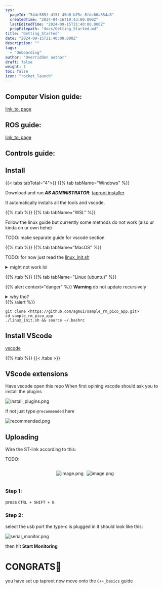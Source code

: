 ```yaml
---
sys:
  pageId: "54dc585f-d15f-45d0-b75c-8fdc66a854a8"
  createdTime: "2024-04-16T19:43:00.000Z"
  lastEditedTime: "2024-09-15T21:40:00.000Z"
  propFilepath: "docs/Getting_Started.md"
title: "Getting_Started"
date: "2024-09-15T21:40:00.000Z"
description: ""
tags:
  - "Onboarding"
author: "Overridden author"
draft: false
weight: 1
toc: false
icon: "rocket_launch"
---
```


## Computer Vision guide:

[link_to_page](86d45bc0-388b-4d26-8848-44f255f73d0e)

## ROS guide:

[link_to_page](3c76c1de-ec8f-46d6-8b0a-294005edc2d5)

## Controls guide:

## Install

{{< tabs tabTotal="4">}}
{{% tab tabName="Windows" %}}

Download and run _**AS ADMINISTRATOR**_: [taproot installer](https://github.com/Thornbots/TeachingFreshies/releases/tag/1.0)

It automatically installs all the tools and vscode.

{{% /tab %}}
{{% tab tabName="WSL" %}}

Follow the linux guide but currently some methods do not work (also ur kinda on ur own hehe)

TODO: make separate guide for vscode section

{{% /tab %}}
{{% tab tabName="MacOS" %}}

TODO: for now just read the [linux_init.sh](https://github.com/agmui/sample_rm_pico_app/blob/main/linux_init.sh)

<details>
<summary>might not work lol</summary>

`brew install libusb pkg-config`

Next install: [vscode](https://code.visualstudio.com/Download)

</details>

{{% /tab %}}
{{% tab tabName="Linux (ubuntu)" %}}

{{% alert context="danger" %}}
**Warning** do not update recursively
<details>
<summary>why tho?</summary>
There are some submodules that may go on for a while (like tinyusb) and I highly
recommend you don't need to get them.
If you want to see what submodules I update just look in `linux_init.sh`
</details>
{{% /alert %}}

```shell
git clone <https://github.com/agmui/sample_rm_pico_app.git>
cd sample_rm_pico_app
./linux_init.sh && source ~/.bashrc
```

## Install VScode

[vscode](https://code.visualstudio.com/Download)

{{% /tab %}}
{{< /tabs >}}

## VScode extensions

Have vscode open this repo
When first opining vscode should ask you to install the plugins

![install_plugins.png](https://prod-files-secure.s3.us-west-2.amazonaws.com/d518164a-d88e-44d1-a4ee-3adb3bd8bce0/89bd30f0-1825-4e77-867b-0a41ce370880/install_plugins.png?X-Amz-Algorithm=AWS4-HMAC-SHA256&X-Amz-Content-Sha256=UNSIGNED-PAYLOAD&X-Amz-Credential=ASIAZI2LB466SW4PPVKY%2F20250326%2Fus-west-2%2Fs3%2Faws4_request&X-Amz-Date=20250326T081109Z&X-Amz-Expires=3600&X-Amz-Security-Token=IQoJb3JpZ2luX2VjEL7%2F%2F%2F%2F%2F%2F%2F%2F%2F%2FwEaCXVzLXdlc3QtMiJHMEUCIQDtLr8johLuY89TymLPsmHg5vTmzeD%2BwNajskXmWamfEAIgJmNZXVHKI1nDlfnJFrKraVuKduBLxhSf9n5t4FNb5s8q%2FwMIJxAAGgw2Mzc0MjMxODM4MDUiDHV1c2iMIFkdpynJsCrcA7Zot%2FyCjxJ2beFUN1CBJGp1hZEuOMLu%2FdoIL6uxUroY9fzW20EijO1iAxp1qlMankpJn7ae%2B9xa0ylq466JVyL%2FS4eij%2B6LC4k175SNrWCE4bKy27fDf4tkIkc3nzFduCHQhsEsegg9kVwP%2BlK4VjbhzRTFJHcHQ7Ki7Dn2uO0nd1NyRfXV4I64ePHnZjM1O13YzjgI5AtEH19SJYHWNQ3G1X2BJE7N1i2a8y93RqBbaXw9CB8rb82rIxZUdEx%2BZ7iZUC265mGzLb8iAPJWb4Fendx4VqqX1ZCAWq3iN4IUduqBRY%2FKmauY%2F38cSA1b8T1WTQ9kt3eIWu00xOJ2KWfUTR9cMH%2Bx7oketxLynA2kc7vmamxjLL8C197BHtAgG1y5YDYBMw6%2B17%2B5XrPeBDcP5Tc1kHhacl0fNilo1J5w9cjx86F8Bm7IBwwGBWbStz0BMOW2B09h6sY5Mg6dQnmZCjejE%2Fck5osrt0mjATWT7av5zD%2Fhq2LdAV5joYoBWMbLF9XVpo16oYVwrRe%2Bz6MgDpFw%2BcmT1kq15y6UPS%2FXr5njV0P4qGv0Hh12Hap1tcJ9LZfeNxkow8i4VYkDLPco%2BT0JSG6CLWUxoJqKAfawHYcWYS9199UY9QJRMNmtjr8GOqUBOlgbeDTDNtj0wl9oB%2BJg9Lluuakz4ekL%2Bi4ffEOdxUbY9RGXgQcTqOiD7R2h%2FM9ubi8oVmNr6vO%2B%2B8eoTYEx9q47Xm7%2BQd%2BPgC3fKI%2FZLIlCitifJm%2BQpbWPKnXTbZQPGUPRzZo78RkxvsMu3W2KaVPfykE8BJ5DzGDuMBmKZkaZec0qcj2D5610irALMTbu0kelygtzUNPzv2DlmzWYYX6HjXcH&X-Amz-Signature=2e60e3309bd995bc7dff6ada53c7afb337921483a6224c5df01f45708079ebec&X-Amz-SignedHeaders=host&x-id=GetObject)

If not just type `@recommended` here  

![recommended.png](https://prod-files-secure.s3.us-west-2.amazonaws.com/d518164a-d88e-44d1-a4ee-3adb3bd8bce0/61e661e9-5d85-4dfc-be0d-8d2097a5e793/recommended.png?X-Amz-Algorithm=AWS4-HMAC-SHA256&X-Amz-Content-Sha256=UNSIGNED-PAYLOAD&X-Amz-Credential=ASIAZI2LB466SW4PPVKY%2F20250326%2Fus-west-2%2Fs3%2Faws4_request&X-Amz-Date=20250326T081109Z&X-Amz-Expires=3600&X-Amz-Security-Token=IQoJb3JpZ2luX2VjEL7%2F%2F%2F%2F%2F%2F%2F%2F%2F%2FwEaCXVzLXdlc3QtMiJHMEUCIQDtLr8johLuY89TymLPsmHg5vTmzeD%2BwNajskXmWamfEAIgJmNZXVHKI1nDlfnJFrKraVuKduBLxhSf9n5t4FNb5s8q%2FwMIJxAAGgw2Mzc0MjMxODM4MDUiDHV1c2iMIFkdpynJsCrcA7Zot%2FyCjxJ2beFUN1CBJGp1hZEuOMLu%2FdoIL6uxUroY9fzW20EijO1iAxp1qlMankpJn7ae%2B9xa0ylq466JVyL%2FS4eij%2B6LC4k175SNrWCE4bKy27fDf4tkIkc3nzFduCHQhsEsegg9kVwP%2BlK4VjbhzRTFJHcHQ7Ki7Dn2uO0nd1NyRfXV4I64ePHnZjM1O13YzjgI5AtEH19SJYHWNQ3G1X2BJE7N1i2a8y93RqBbaXw9CB8rb82rIxZUdEx%2BZ7iZUC265mGzLb8iAPJWb4Fendx4VqqX1ZCAWq3iN4IUduqBRY%2FKmauY%2F38cSA1b8T1WTQ9kt3eIWu00xOJ2KWfUTR9cMH%2Bx7oketxLynA2kc7vmamxjLL8C197BHtAgG1y5YDYBMw6%2B17%2B5XrPeBDcP5Tc1kHhacl0fNilo1J5w9cjx86F8Bm7IBwwGBWbStz0BMOW2B09h6sY5Mg6dQnmZCjejE%2Fck5osrt0mjATWT7av5zD%2Fhq2LdAV5joYoBWMbLF9XVpo16oYVwrRe%2Bz6MgDpFw%2BcmT1kq15y6UPS%2FXr5njV0P4qGv0Hh12Hap1tcJ9LZfeNxkow8i4VYkDLPco%2BT0JSG6CLWUxoJqKAfawHYcWYS9199UY9QJRMNmtjr8GOqUBOlgbeDTDNtj0wl9oB%2BJg9Lluuakz4ekL%2Bi4ffEOdxUbY9RGXgQcTqOiD7R2h%2FM9ubi8oVmNr6vO%2B%2B8eoTYEx9q47Xm7%2BQd%2BPgC3fKI%2FZLIlCitifJm%2BQpbWPKnXTbZQPGUPRzZo78RkxvsMu3W2KaVPfykE8BJ5DzGDuMBmKZkaZec0qcj2D5610irALMTbu0kelygtzUNPzv2DlmzWYYX6HjXcH&X-Amz-Signature=b8509029f7880fc01fd3afd0d6d4fa4ce1069e152130eb37b0ff41b0ff65b753&X-Amz-SignedHeaders=host&x-id=GetObject)

## Uploading

Wire the ST-link according to this:

TODO:

<div style="display: flex;flex-direction: row; column-gap:10px; max-width: 630px;justify-content: center;">
<div>

![image.png](https://prod-files-secure.s3.us-west-2.amazonaws.com/d518164a-d88e-44d1-a4ee-3adb3bd8bce0/210ecb78-1116-4d7b-b9b7-2292f66fa2c2/image.png?X-Amz-Algorithm=AWS4-HMAC-SHA256&X-Amz-Content-Sha256=UNSIGNED-PAYLOAD&X-Amz-Credential=ASIAZI2LB466ZFECKIOL%2F20250326%2Fus-west-2%2Fs3%2Faws4_request&X-Amz-Date=20250326T081121Z&X-Amz-Expires=3600&X-Amz-Security-Token=IQoJb3JpZ2luX2VjEMD%2F%2F%2F%2F%2F%2F%2F%2F%2F%2FwEaCXVzLXdlc3QtMiJGMEQCIHF3ZyFhd3roy81uz909Vjb11Nwv3zWp68uX0xGjOkHsAiBqdCw6lYRDSNKqSxat%2B%2B%2FhDs5BFZsEtlIMyARhMHpBzSr%2FAwgpEAAaDDYzNzQyMzE4MzgwNSIMcfvqTZSF2EdcaAPrKtwDf0QleLwenbiL4ztG4DQtJfuikH6iT6%2B%2ByLYIMgWFA1B1RcEnG7RwatIb9J7ihmIB8PGON7AqCepuhOXf%2B52W1FJLIMx5MTwR%2FJ7Q4dVPe2qy17v1XZyLz9PiyqOCGs6bzh8kTDw5CXlGARlag3F9wC8LVGTPrNziIkgPCursnDGhvVaf5hj6xGM0i7UBHtkTplBfrHJhWmJUsSrujnz5J%2FUooETpmC5HDoU5p5j7SGZoFMlIHkMUGebnTZ2M%2F4QNpS%2FRfaJFw4uBgwkfw1ui%2BKA1LMtKxs4e5xdIwdkRgEbkViI4d7NdSIDLFEHHOQhP8vEyz321YuQMyIy2RwF1CckhlmPKeJCqaredSczg26KMhNi3L22OPjtCqo50G7yMcIZVtsMrcZwL4U0qjtJ0MNwhtR9eYprl24F67scvKyNENtkJFla7p8WrT05QBNKRCOBVgNZH%2FKkHk3hyhK2ft8Fmn1yFljl9W9mPyljIJ3oUTJyPrgNNpxum%2BHTqG4lf3sLyqG8HLbcqyh0GfkImikcuN6BNvKFuIqGI75vxGgq3Ddob0qBI8qC7qu2ShtzrBjniQxXjfzuaMqwhseYMFg6vAdpW7JvdNetsr37%2Bkjtbh4Ceoh3%2FqFTyxdAwpeuOvwY6pgEivBQenyd1MUY2RdoKi4WdGzaXA3oDgCQTECqZT3k8c6fb%2BrDMyxJVmmRf2zG6k%2BVeUulnhVseK0QM154QV1pLOFaWEqnY5sor10PaT5AFk%2FS8Q5kNGugEuBI%2BctbxjizKfCLhDese1D3V%2FKiQjQegDyPisXY26QUdVUcAb2863QUj4KhwOuZ%2FmERkyNR7gbcEdun7pmaDtAiounU2A4cPawsA2MVq&X-Amz-Signature=1638b4cb139fb5f7930a31db093dc4596fe2ff31f5d1c21b24f3f82708d4b77c&X-Amz-SignedHeaders=host&x-id=GetObject)

</div>
<div>

![image.png](https://prod-files-secure.s3.us-west-2.amazonaws.com/d518164a-d88e-44d1-a4ee-3adb3bd8bce0/33a0fd0f-8ca6-4a86-8e09-26e95ded1fff/image.png?X-Amz-Algorithm=AWS4-HMAC-SHA256&X-Amz-Content-Sha256=UNSIGNED-PAYLOAD&X-Amz-Credential=ASIAZI2LB4663OHNTFRM%2F20250326%2Fus-west-2%2Fs3%2Faws4_request&X-Amz-Date=20250326T081123Z&X-Amz-Expires=3600&X-Amz-Security-Token=IQoJb3JpZ2luX2VjEL7%2F%2F%2F%2F%2F%2F%2F%2F%2F%2FwEaCXVzLXdlc3QtMiJHMEUCIQCKup0UHsMpzlWpfeEYSvWHXDksVlIRcL1NLpaOhfQmAAIgI5UuPk%2FAMmrn8Mhr%2FtfVJT%2FIBA3lhwEWzc2eECI3%2FNIq%2FwMIJxAAGgw2Mzc0MjMxODM4MDUiDKR0BmvyIRSXmWXNWCrcA%2FEcxlxiLaSWBQpMXhATdH%2BZ10bEoP10%2BxIo%2FLY8Tt%2BWTqtwditAJyRbU2Vh1YEzQ7YXFdgpiX6L5CzRw8EuIO6vYOQLp8Rtg3zl%2FBQw%2BzmTQ%2FVyypAp90oBXCypVtBtD%2FRAVuemMsENmkclCvTqDM4qy6v%2FPZVrLWcukX7nImyqEG%2BSX2kydd%2BCpGMu3AMT5IZz6aKpveXk03PF%2B8kOz3oZA0Ok75GTsAriK2otr59VKRNpTY3at4SszlwHUJSVEx51hU0K567rVLwFlrtuIfBGM02OqsFtrJs3OJTn6LoUq8uwO%2F0wBQjP0Fy1wGyFB9v7k1OKC64DNh4Cj1dmc9xR8K1LazEztvw6fEwKWV4bVWuoccm8dfSKEhLsU2F1T9sqP7gFD1IE5lyptiSjyZtt1uXGGAg%2BP9qlYbkHDfhvvl4Zd6oytlSHxXkcZLJPkDuo%2FPERMcvLYLvpA%2BWWgDboTInuvjLB4MSQueYKYt%2Bzczd7p%2Fr%2F04Qji%2BCYH5yxwXRZXJ9HosQ2ODG1SbFs3Zhy91J%2B%2BEQUz0EeaNgbKW6fRfyE8j2qHdJo8EALWCVr03Dm2D%2BMoVI0VuobD6dGO0X3vM4oOD8wUtHw5Yf5garM%2FVaHhd8kqxcoFinpMNytjr8GOqUBlSGPFtTSgrWvyzxpVi0mWoyfiyVsxq1HSn4H5zvFp%2FIol%2FCwMy%2F%2FqVmL2llzSdbdfgoacouZxTVtZM4QgZ6wCrb7NKicaufBQglZGmyHCxCv9R8HN985fr%2BLcHNJeAlqp12%2Fkd4tp6eLzz6uQ1MGicYfY1TzcDl1GFuh2a8krDLUlUj%2FDgBx%2FIyqRFXKc%2BmAUuPeeQ4H2nu1ob5IqRmo3CuvqFjC&X-Amz-Signature=84feb702ad24b5146e8d13bc0d4bed06e78203ca93d32112f52473c3705a3c88&X-Amz-SignedHeaders=host&x-id=GetObject)

</div>
</div>

### Step 1:

press `CTRL + SHIFT + B`

### Step 2:

select the usb port the type-c is plugged in it should look like this:

![serial_monitor.png](https://prod-files-secure.s3.us-west-2.amazonaws.com/d518164a-d88e-44d1-a4ee-3adb3bd8bce0/f03f4774-05d4-4393-b6a0-d5efb6d315ab/serial_monitor.png?X-Amz-Algorithm=AWS4-HMAC-SHA256&X-Amz-Content-Sha256=UNSIGNED-PAYLOAD&X-Amz-Credential=ASIAZI2LB466SW4PPVKY%2F20250326%2Fus-west-2%2Fs3%2Faws4_request&X-Amz-Date=20250326T081109Z&X-Amz-Expires=3600&X-Amz-Security-Token=IQoJb3JpZ2luX2VjEL7%2F%2F%2F%2F%2F%2F%2F%2F%2F%2FwEaCXVzLXdlc3QtMiJHMEUCIQDtLr8johLuY89TymLPsmHg5vTmzeD%2BwNajskXmWamfEAIgJmNZXVHKI1nDlfnJFrKraVuKduBLxhSf9n5t4FNb5s8q%2FwMIJxAAGgw2Mzc0MjMxODM4MDUiDHV1c2iMIFkdpynJsCrcA7Zot%2FyCjxJ2beFUN1CBJGp1hZEuOMLu%2FdoIL6uxUroY9fzW20EijO1iAxp1qlMankpJn7ae%2B9xa0ylq466JVyL%2FS4eij%2B6LC4k175SNrWCE4bKy27fDf4tkIkc3nzFduCHQhsEsegg9kVwP%2BlK4VjbhzRTFJHcHQ7Ki7Dn2uO0nd1NyRfXV4I64ePHnZjM1O13YzjgI5AtEH19SJYHWNQ3G1X2BJE7N1i2a8y93RqBbaXw9CB8rb82rIxZUdEx%2BZ7iZUC265mGzLb8iAPJWb4Fendx4VqqX1ZCAWq3iN4IUduqBRY%2FKmauY%2F38cSA1b8T1WTQ9kt3eIWu00xOJ2KWfUTR9cMH%2Bx7oketxLynA2kc7vmamxjLL8C197BHtAgG1y5YDYBMw6%2B17%2B5XrPeBDcP5Tc1kHhacl0fNilo1J5w9cjx86F8Bm7IBwwGBWbStz0BMOW2B09h6sY5Mg6dQnmZCjejE%2Fck5osrt0mjATWT7av5zD%2Fhq2LdAV5joYoBWMbLF9XVpo16oYVwrRe%2Bz6MgDpFw%2BcmT1kq15y6UPS%2FXr5njV0P4qGv0Hh12Hap1tcJ9LZfeNxkow8i4VYkDLPco%2BT0JSG6CLWUxoJqKAfawHYcWYS9199UY9QJRMNmtjr8GOqUBOlgbeDTDNtj0wl9oB%2BJg9Lluuakz4ekL%2Bi4ffEOdxUbY9RGXgQcTqOiD7R2h%2FM9ubi8oVmNr6vO%2B%2B8eoTYEx9q47Xm7%2BQd%2BPgC3fKI%2FZLIlCitifJm%2BQpbWPKnXTbZQPGUPRzZo78RkxvsMu3W2KaVPfykE8BJ5DzGDuMBmKZkaZec0qcj2D5610irALMTbu0kelygtzUNPzv2DlmzWYYX6HjXcH&X-Amz-Signature=abd0d19c2d3073d6b581f020c2722d48d4c4a7c59c24b3b2880392021870dbf1&X-Amz-SignedHeaders=host&x-id=GetObject)

then hit **Start Monitoring**

# CONGRATS🎉

you have set up taproot now move onto the `C++_basics` guide
